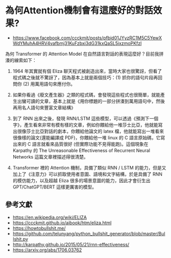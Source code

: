 # 為何Attention機制會有這麼好的對話效果?

* https://www.facebook.com/ccckmit/posts/pfbid01JYyzRC1M5C5YewXWdYMuhA4HRV4vafbmj31KuFzbxi3dG31kxQaSL5ixzmoPKfzl

為何 Transformer 的 Attention Model 在自然語言對話的表現這麼好？目前我拼湊的線索如下：

1. 1964 年其實就有個 Eliza 聊天程式被創造出來，當時大家也很驚訝，但看了程式碼之後就不驚訝了，因為基本上就是兩個技巧：(1) 抓你的語句片段再回問你 (2) 用萬用語句來應付你。

2. 如果你看過《廢文產生器》之類的程式碼，會發現這些程式也很簡單，就能產生出蠻可讀的文章，基本上就是《用你標題的一部分拼湊到萬用語句中，然後再用名人語句來豐富文章結構》

3. 到了 RNN 出來之後，發現 RNN/LSTM 這些模型，可以透過《預測下一個字》，產生看來非常有模有樣的文章，例如你餵給他一堆莎士比亞，他就能寫出很像莎士比亞對話的劇本，你餵給他論文的 latex 檔，他就能寫出一堆看來很像樣的論文(還能編譯成 PDF)，你餵給他一堆 linux 的 C 語言原始碼，它寫出來的 C 語言就看來品質很好 (但實際功能不見得能跑)。這個現象在 Karpathy 的 The Unreasonable Effectiveness of Recurrent Neural Networks 這篇文章裡描述得很清楚。

4. Transformer 裡的 Attention 機制，具備了類似 RNN / LSTM 的能力，但是又加上了《注意力》可以抓取使用者意圖、語境和文字結構，於是具備了 RNN 的模仿能力，以及超越 Eliza 很多的場景意圖的能力，因此才會衍生出 GPT/ChatGPT/BERT 這樣更厲害的模型。


## 參考文獻

* https://en.wikipedia.org/wiki/ELIZA
* https://ccckmit.github.io/aibook/htm/eliza.html
* https://howtobullshit.me/
* https://github.com/telunyang/python_bullshit_generator/blob/master/Bullshit.py
* http://karpathy.github.io/2015/05/21/rnn-effectiveness/
* https://arxiv.org/abs/1706.03762





